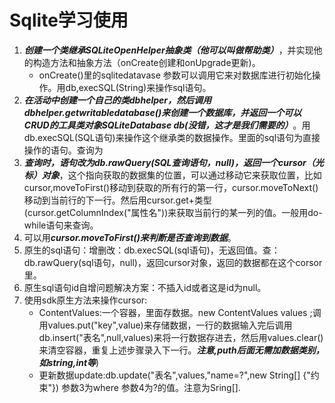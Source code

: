 # Sqlite学习使用

1. ***创建一个类继承SQLiteOpenHelper抽象类（他可以叫做帮助类）***，并实现他的构造方法和抽象方法（onCreate创建和onUpgrade更新)。
   * onCreate()里的sqlitedatavase 参数可以调用它来对数据库进行初始化操作。用db,execSQL(String)来操作sql语句。
2. ***在活动中创建一个自己的类dbhelper，然后调用dbhelper.getwritabledatabase()来创建一个数据库，并返回一个可以CRUD的工具类对象SQLiteDatabase db(没错，这才是我们需要的）***。用db.execSQL(SQL语句)来操作这个继承类的数据操作。里面的sql语句为直接操作的语句。查询为
3. ***查询时，语句改为db.rawQuery(SQL查询语句，null)，返回一个cursor（光标）对象***，这个指向获取的数据集的位置，可以通过移动它来获取位置，比如cursor,moveToFirst()移动到获取的所有行的第一行，cursor.moveToNext()移动到当前行的下一行。然后用cursor.get+类型(cursor.getColumnIndex("属性名"))来获取当前行的某一列的值。一般用do-while语句来查询。
4. 可以用***cursor.moveToFirst()来判断是否查询到数据***。
5. 原生的sql语句：增删改：db.execSQL(sql语句)，无返回值。查：db.rawQuery(sql语句，null)，返回cursor对象，返回的数据都在这个corsor里。
6. 原生sql语句id自增问题解决方案：不插入id或者这是id为null。
7. 使用sdk原生方法来操作cursor:
   * ContentValues:一个容器，里面存数据。new ContentValues values ;调用values.put("key",value)来存储数据，一行的数据输入完后调用db.insert("表名",null,values)来将一行数据存进去，然后用values.clear()来清空容器，重复上述步骤录入下一行。***注意,puth后面无需加数据类别，如string,int等***)
   * 更新数据update:db.update("表名",values,"name=?",new String[] {"约束"}) 参数3为where 参数4为?的值。注意为Sring[].